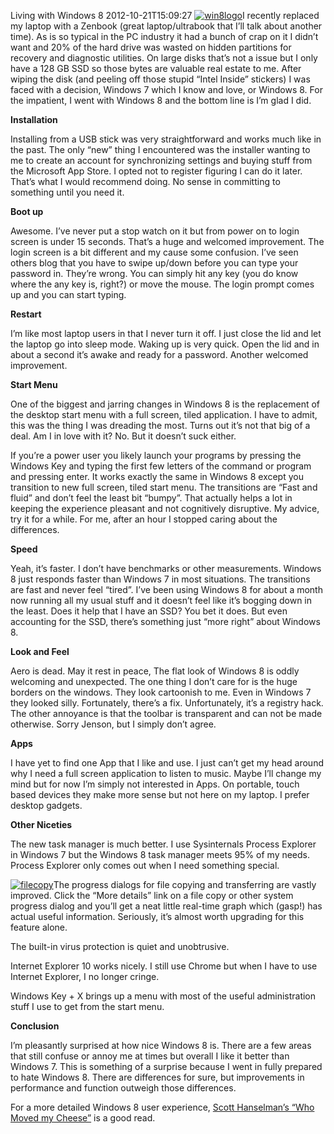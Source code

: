 Living with Windows 8
2012-10-21T15:09:27
[![win8logo](http://mike-ward.net/content/images/blog/Living-with-Windows-8_781F/win8logo_thumb.jpg)](http://mike-ward.net/content/images/blog/Living-with-Windows-8_781F/win8logo.jpg)I recently replaced my laptop with a Zenbook (great laptop/ultrabook that I’ll talk about another time). As is so typical in the PC industry it had a bunch of crap on it I didn’t want and 20% of the hard drive was wasted on hidden partitions for recovery and diagnostic utilities. On large disks that’s not a issue but I only have a 128 GB SSD so those bytes are valuable real estate to me. After wiping the disk (and peeling off those stupid “Intel Inside” stickers) I was faced with a decision, Windows 7 which I know and love, or Windows 8. For the impatient, I went with Windows 8 and the bottom line is I’m glad I did.

**Installation**

Installing from a USB stick was very straightforward and works much like in the past. The only “new” thing I encountered was the installer wanting to me to create an account for synchronizing settings and buying stuff from the Microsoft App Store. I opted not to register figuring I can do it later. That’s what I would recommend doing. No sense in committing to something until you need it.

**Boot up**

Awesome. I’ve never put a stop watch on it but from power on to login screen is under 15 seconds. That’s a huge and welcomed improvement. The login screen is a bit different and my cause some confusion. I’ve seen others blog that you have to swipe up/down before you can type your password in. They’re wrong. You can simply hit any key (you do know where the any key is, right?) or move the mouse. The login prompt comes up and you can start typing. 

**Restart**

I’m like most laptop users in that I never turn it off. I just close the lid and let the laptop go into sleep mode. Waking up is very quick. Open the lid and in about a second it’s awake and ready for a password. Another welcomed improvement.

**Start Menu**

One of the biggest and jarring changes in Windows 8 is the replacement of the desktop start menu with a full screen, tiled application. I have to admit, this was the thing I was dreading the most. Turns out it’s not that big of a deal. Am I in love with it? No. But it doesn’t suck either.

If you’re a power user you likely launch your programs by pressing the Windows Key and typing the first few letters of the command or program and pressing enter. It works exactly the same in Windows 8 except you transition to new full screen, tiled start menu. The transitions are “Fast and fluid” and don’t feel the least bit “bumpy”. That actually helps a lot in keeping the experience pleasant and not cognitively disruptive. My advice, try it for a while. For me, after an hour I stopped caring about the differences.

**Speed**

Yeah, it’s faster. I don’t have benchmarks or other measurements. Windows 8 just responds faster than Windows 7 in most situations. The transitions are fast and never feel “tired”. I’ve been using Windows 8 for about a month now running all my usual stuff and it doesn’t feel like it’s bogging down in the least. Does it help that I have an SSD? You bet it does. But even accounting for the SSD, there’s something just “more right” about Windows 8.

**Look and Feel**

Aero is dead. May it rest in peace, The flat look of Windows 8 is oddly welcoming and unexpected. The one thing I don’t care for is the huge borders on the windows. They look cartoonish to me. Even in Windows 7 they looked silly. Fortunately, there’s a fix. Unfortunately, it’s a registry hack. The other annoyance is that the toolbar is transparent and can not be made otherwise. Sorry Jenson, but I simply don’t agree.

**Apps**

I have yet to find one App that I like and use. I just can’t get my head around why I need a full screen application to listen to music. Maybe I’ll change my mind but for now I’m simply not interested in Apps. On portable, touch based devices they make more sense but not here on my laptop. I prefer desktop gadgets.

**Other Niceties**

The new task manager is much better. I use Sysinternals Process Explorer in Windows 7 but the Windows 8 task manager meets 95% of my needs. Process Explorer only comes out when I need something special.

[![filecopy](http://mike-ward.net/content/images/blog/Living-with-Windows-8_781F/filecopy_thumb.png)](http://mike-ward.net/content/images/blog/Living-with-Windows-8_781F/filecopy.png)The progress dialogs for file copying and transferring are vastly improved. Click the “More details” link on a file copy or other system progress dialog and you’ll get a neat little real-time graph which (gasp!) has actual useful information. Seriously, it’s almost worth upgrading for this feature alone.

The built-in virus protection is quiet and unobtrusive.

Internet Explorer 10 works nicely. I still use Chrome but when I have to use Internet Explorer, I no longer cringe.

Windows Key + X brings up a menu with most of the useful administration stuff I use to get from the start menu. 

**Conclusion**

I’m pleasantly surprised at how nice Windows 8 is. There are a few areas that still confuse or annoy me at times but overall I like it better than Windows 7. This is something of a surprise because I went in fully prepared to hate Windows 8. There are differences for sure, but improvements in performance and function outweigh those differences.

For a more detailed Windows 8 user experience, [Scott Hanselman’s “Who Moved my Cheese”](http://www.hanselman.com/blog/Windows8ProductivityWhoMovedMyCheeseOhThereItIs.aspx) is a good read.
